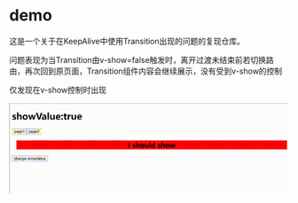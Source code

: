 # demo

这是一个关于在KeepAlive中使用Transition出现的问题的复现仓库。

问题表现为当Transition由v-show=false触发时，离开过渡未结束前若切换路由，再次回到原页面，Transition组件内容会继续展示，没有受到v-show的控制

仅发现在v-show控制时出现

![gif](<Screenity video - Apr 2, 2025.gif>)
